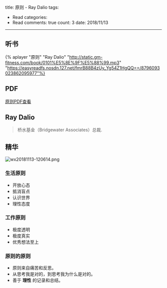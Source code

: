 title: 原则 - Ray Dalio
tags: 
  - Read
categories: 
  - Read
comments: true
count: 3
date: 2018/11/13
---
  ## 听书
{% aplayer "原则" "Ray Dalio" "http://static.gm-fitness.com/book/0101%E5%8E%9F%E5%88%99.mp3" "https://easyreadfs.nosdn.127.net/fmrB88B4zUy_Yg54Z1HgQQ==/8796093023862095977"%}

## PDF
[原则PDF查看](http://static.gm-fitness.com/book/yuanze.pdf)

## Ray Dalio
> 桥水基金（Bridgewater Associates）总裁.

## 精华
![wx20181113-120614.png](/images/e11f2291a8df0c434af7ef8a35668983.png)

### 生活原则
- 开放心态
- 抵消盲点
- 认识世界
- 理性态度

### 工作原则
- 极度透明
- 极度真实
- 优秀想法至上

### 原则的原则
- 原则来自痛苦和反思。
- 从思考我是对的，到思考我为什么是对的。
- 善于 **理性** 的记录和总结。

